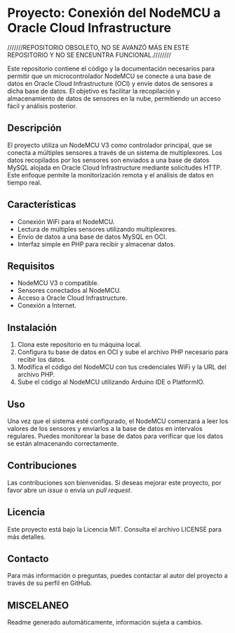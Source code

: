 # Proyecto: Conexión del NodeMCU a Oracle Cloud Infrastructure
///////REPOSITORIO OBSOLETO, NO SE AVANZÓ MÁS EN ESTE REPOSITORIO Y NO SE ENCEUNTRA FUNCIONAL.////////

Este repositorio contiene el código y la documentación necesarios para permitir que un microcontrolador NodeMCU se conecte a una base de datos en Oracle Cloud Infrastructure (OCI) y envíe datos de sensores a dicha base de datos. El objetivo es facilitar la recopilación y almacenamiento de datos de sensores en la nube, permitiendo un acceso fácil y análisis posterior.

## Descripción

El proyecto utiliza un NodeMCU V3 como controlador principal, que se conecta a múltiples sensores a través de un sistema de multiplexores. Los datos recopilados por los sensores son enviados a una base de datos MySQL alojada en Oracle Cloud Infrastructure mediante solicitudes HTTP. Este enfoque permite la monitorización remota y el análisis de datos en tiempo real.

## Características

- Conexión WiFi para el NodeMCU.
- Lectura de múltiples sensores utilizando multiplexores.
- Envío de datos a una base de datos MySQL en OCI.
- Interfaz simple en PHP para recibir y almacenar datos.

## Requisitos

- NodeMCU V3 o compatible.
- Sensores conectados al NodeMCU.
- Acceso a Oracle Cloud Infrastructure.
- Conexión a Internet.

## Instalación

1. Clona este repositorio en tu máquina local.
2. Configura tu base de datos en OCI y sube el archivo PHP necesario para recibir los datos.
3. Modifica el código del NodeMCU con tus credenciales WiFi y la URL del archivo PHP.
4. Sube el código al NodeMCU utilizando Arduino IDE o PlatformIO.

## Uso

Una vez que el sistema esté configurado, el NodeMCU comenzará a leer los valores de los sensores y enviarlos a la base de datos en intervalos regulares. Puedes monitorear la base de datos para verificar que los datos se están almacenando correctamente.

## Contribuciones

Las contribuciones son bienvenidas. Si deseas mejorar este proyecto, por favor abre un *issue* o envía un *pull request*.

## Licencia

Este proyecto está bajo la Licencia MIT. Consulta el archivo LICENSE para más detalles.

## Contacto

Para más información o preguntas, puedes contactar al autor del proyecto a través de su perfil en GitHub.

## MISCELANEO
Readme generado automáticamente, información sujeta a cambios.
